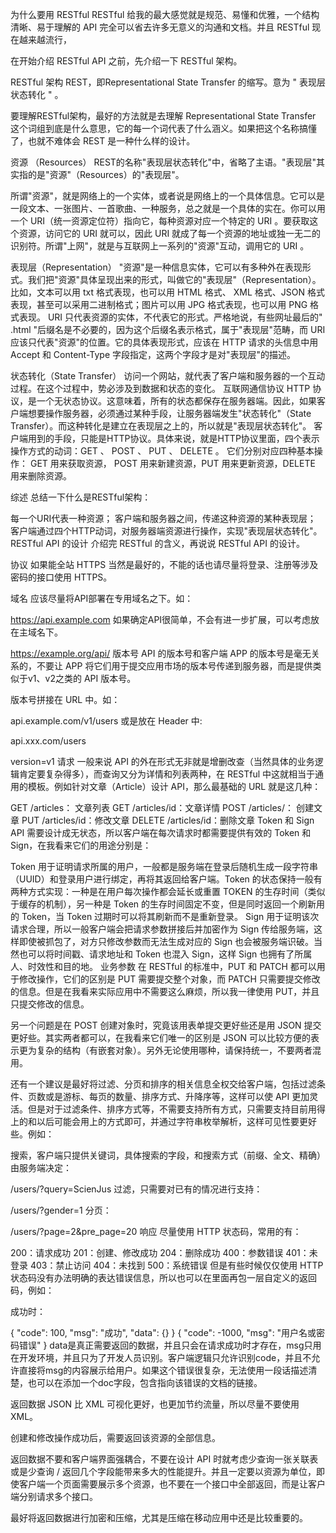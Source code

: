为什么要用 RESTful
RESTful 给我的最大感觉就是规范、易懂和优雅，一个结构清晰、易于理解的 API 完全可以省去许多无意义的沟通和文档。并且 RESTful 现在越来越流行，

在开始介绍 RESTful API 之前，先介绍一下 RESTful 架构。

RESTful 架构
REST，即Representational State Transfer 的缩写。意为 " 表现层状态转化 " 。

要理解RESTful架构，最好的方法就是去理解 Representational State Transfer 这个词组到底是什么意思，它的每一个词代表了什么涵义。如果把这个名称搞懂了，也就不难体会 REST 是一种什么样的设计。

资源 （Resources）
REST的名称"表现层状态转化"中，省略了主语。"表现层"其实指的是"资源"（Resources）的"表现层"。

所谓"资源"，就是网络上的一个实体，或者说是网络上的一个具体信息。它可以是一段文本、一张图片、一首歌曲、一种服务，总之就是一个具体的实在。你可以用一个 URI（统一资源定位符）指向它，每种资源对应一个特定的 URI 。要获取这个资源，访问它的 URI 就可以，因此 URI 就成了每一个资源的地址或独一无二的识别符。所谓"上网"，就是与互联网上一系列的"资源"互动，调用它的 URI 。

表现层（Representation）
"资源"是一种信息实体，它可以有多种外在表现形式。我们把"资源"具体呈现出来的形式，叫做它的"表现层"（Representation）。
比如，文本可以用 txt 格式表现，也可以用 HTML 格式、 XML 格式、JSON 格式表现，甚至可以采用二进制格式；图片可以用 JPG 格式表现，也可以用 PNG 格式表现。
URI 只代表资源的实体，不代表它的形式。严格地说，有些网址最后的" .html "后缀名是不必要的，因为这个后缀名表示格式，属于"表现层"范畴，而 URI 应该只代表"资源"的位置。它的具体表现形式，应该在 HTTP 请求的头信息中用 Accept 和 Content-Type 字段指定，这两个字段才是对"表现层"的描述。

状态转化（State Transfer）
访问一个网站，就代表了客户端和服务器的一个互动过程。在这个过程中，势必涉及到数据和状态的变化。
互联网通信协议 HTTP 协议，是一个无状态协议。这意味着，所有的状态都保存在服务器端。因此，如果客户端想要操作服务器，必须通过某种手段，让服务器端发生"状态转化"（State Transfer）。而这种转化是建立在表现层之上的，所以就是"表现层状态转化"。
客户端用到的手段，只能是HTTP协议。具体来说，就是HTTP协议里面，四个表示操作方式的动词：GET 、 POST 、 PUT 、 DELETE 。 它们分别对应四种基本操作： GET 用来获取资源， POST 用来新建资源，PUT 用来更新资源，DELETE 用来删除资源。

综述
总结一下什么是RESTful架构：

每一个URI代表一种资源；
客户端和服务器之间，传递这种资源的某种表现层；
客户端通过四个HTTP动词，对服务器端资源进行操作，实现"表现层状态转化"。
RESTful API 的设计
介绍完 RESTful 的含义，再说说 RESTful API 的设计。

协议
如果能全站 HTTPS 当然是最好的，不能的话也请尽量将登录、注册等涉及密码的接口使用 HTTPS。

域名
应该尽量将API部署在专用域名之下。如：

https://api.example.com
如果确定API很简单，不会有进一步扩展，可以考虑放在主域名下。

https://example.org/api/
版本号
API 的版本号和客户端 APP 的版本号是毫无关系的，不要让 APP 将它们用于提交应用市场的版本号传递到服务器，而是提供类似于v1、v2之类的 API 版本号。

版本号拼接在 URL 中。如：

api.example.com/v1/users
或是放在 Header 中:

api.xxx.com/users

version=v1
请求
一般来说 API 的外在形式无非就是增删改查（当然具体的业务逻辑肯定要复杂得多），而查询又分为详情和列表两种，在 RESTful 中这就相当于通用的模板。例如针对文章（Article）设计 API，那么最基础的 URL 就是这几种：

GET /articles： 文章列表
GET /articles/id：文章详情
POST /articles/： 创建文章
PUT /articles/id：修改文章
DELETE /articles/id：删除文章
Token 和 Sign
API 需要设计成无状态，所以客户端在每次请求时都需要提供有效的 Token 和 Sign，在我看来它们的用途分别是：

Token 用于证明请求所属的用户，一般都是服务端在登录后随机生成一段字符串（UUID）和登录用户进行绑定，再将其返回给客户端。Token 的状态保持一般有两种方式实现：一种是在用户每次操作都会延长或重置 TOKEN 的生存时间（类似于缓存的机制），另一种是 Token 的生存时间固定不变，但是同时返回一个刷新用的 Token，当 Token 过期时可以将其刷新而不是重新登录。
Sign 用于证明该次请求合理，所以一般客户端会把请求参数拼接后并加密作为 Sign 传给服务端，这样即使被抓包了，对方只修改参数而无法生成对应的 Sign 也会被服务端识破。当然也可以将时间戳、请求地址和 Token 也混入 Sign，这样 Sign 也拥有了所属人、时效性和目的地。
业务参数
在 RESTful 的标准中，PUT 和 PATCH 都可以用于修改操作，它们的区别是 PUT 需要提交整个对象，而 PATCH 只需要提交修改的信息。但是在我看来实际应用中不需要这么麻烦，所以我一律使用 PUT，并且只提交修改的信息。

另一个问题是在 POST 创建对象时，究竟该用表单提交更好些还是用 JSON 提交更好些。其实两者都可以，在我看来它们唯一的区别是 JSON 可以比较方便的表示更为复杂的结构（有嵌套对象）。另外无论使用哪种，请保持统一，不要两者混用。

还有一个建议是最好将过滤、分页和排序的相关信息全权交给客户端，包括过滤条件、页数或是游标、每页的数量、排序方式、升降序等，这样可以使 API 更加灵活。但是对于过滤条件、排序方式等，不需要支持所有方式，只需要支持目前用得上的和以后可能会用上的方式即可，并通过字符串枚举解析，这样可见性要更好些。例如：

搜索，客户端只提供关键词，具体搜索的字段，和搜索方式（前缀、全文、精确）由服务端决定：

/users/?query=ScienJus
过滤，只需要对已有的情况进行支持：

/users/?gender=1
分页：

/users/?page=2&pre_page=20
响应
尽量使用 HTTP 状态码，常用的有：

200：请求成功
201：创建、修改成功
204：删除成功
400：参数错误
401：未登录
403：禁止访问
404：未找到
500：系统错误
但是有些时候仅仅使用 HTTP 状态码没有办法明确的表达错误信息，所以也可以在里面再包一层自定义的返回码，例如：

成功时：

{
    "code": 100,
    "msg": "成功",
    "data": {}
}
{
    "code": -1000,
    "msg": "用户名或密码错误"
}
data是真正需要返回的数据，并且只会在请求成功时才存在，msg只用在开发环境，并且只为了开发人员识别。客户端逻辑只允许识别code，并且不允许直接将msg的内容展示给用户。如果这个错误很复杂，无法使用一段话描述清楚，也可以在添加一个doc字段，包含指向该错误的文档的链接。

返回数据
JSON 比 XML 可视化更好，也更加节约流量，所以尽量不要使用 XML。

创建和修改操作成功后，需要返回该资源的全部信息。

返回数据不要和客户端界面强耦合，不要在设计 API 时就考虑少查询一张关联表或是少查询 / 返回几个字段能带来多大的性能提升。并且一定要以资源为单位，即使客户端一个页面需要展示多个资源，也不要在一个接口中全部返回，而是让客户端分别请求多个接口。

最好将返回数据进行加密和压缩，尤其是压缩在移动应用中还是比较重要的。
